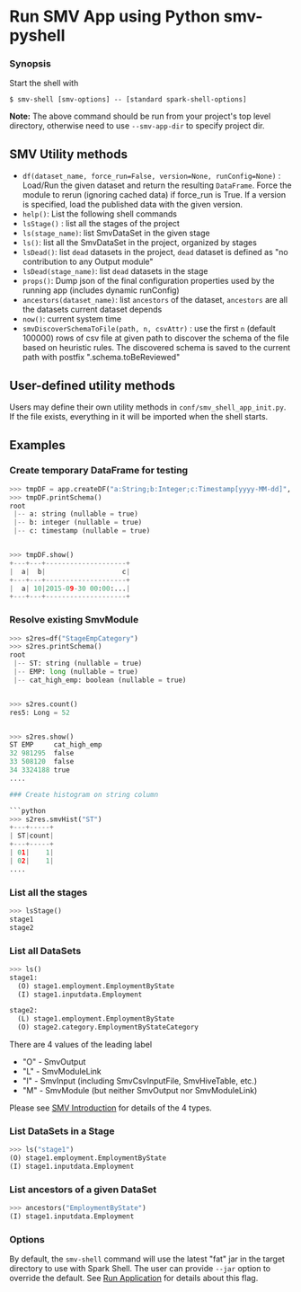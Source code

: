 # Run SMV App using Python smv-pyshell

### Synopsis
Start the shell with
```shell
$ smv-shell [smv-options] -- [standard spark-shell-options]
```
**Note:**  The above command should be run from your project's top level directory, 
otherwise need to use `--smv-app-dir` to specify project dir.

## SMV Utility methods
* `df(dataset_name, force_run=False, version=None, runConfig=None)` :  Load/Run the given dataset and return the resulting `DataFrame`. Force the module to rerun (ignoring cached data) if force_run is True.  If a version is specified, load the published data with the given version.
* `help()`: List the following shell commands
* `lsStage()` : list all the stages of the project
* `ls(stage_name)`: list SmvDataSet in the given stage
* `ls()`: list all the SmvDataSet in the project, organized by stages
* `lsDead()`: list `dead` datasets in the project, `dead` dataset is defined as "no contribution to any Output module"
* `lsDead(stage_name)`: list `dead` datasets in the stage
* `props()`: Dump json of the final configuration properties used by the running app (includes dynamic runConfig)
* `ancestors(dataset_name)`: list `ancestors` of the dataset, `ancestors` are all the datasets current dataset depends
* `now()`: current system time
* `smvDiscoverSchemaToFile(path, n, csvAttr)` : use the first `n` (default 100000) rows of csv file at given path to discover the schema of the file based on heuristic rules.  The discovered schema is saved to the current path with postfix ".schema.toBeReviewed"

## User-defined utility methods
Users may define their own utility methods in `conf/smv_shell_app_init.py`. If the file exists, everything in it will be imported when the shell starts.

## Examples

### Create temporary DataFrame for testing
```python
>>> tmpDF = app.createDF("a:String;b:Integer;c:Timestamp[yyyy-MM-dd]", "a,10,2015-09-30")
>>> tmpDF.printSchema()
root
 |-- a: string (nullable = true)
 |-- b: integer (nullable = true)
 |-- c: timestamp (nullable = true)


>>> tmpDF.show()
+---+---+--------------------+
|  a|  b|                   c|
+---+---+--------------------+
|  a| 10|2015-09-30 00:00:...|
+---+---+--------------------+
```

### Resolve existing SmvModule
```python
>>> s2res=df("StageEmpCategory")
>>> s2res.printSchema()
root
 |-- ST: string (nullable = true)
 |-- EMP: long (nullable = true)
 |-- cat_high_emp: boolean (nullable = true)


>>> s2res.count()
res5: Long = 52


>>> s2res.show()
ST EMP     cat_high_emp
32 981295  false
33 508120  false
34 3324188 true
....

### Create histogram on string column

```python
>>> s2res.smvHist("ST")
+---+-----+
| ST|count|
+---+-----+
| 01|    1|
| 02|    1|
....
```


### List all the stages
```python
>>> lsStage()
stage1
stage2
```

### List all DataSets
```python
>>> ls()
stage1:
  (O) stage1.employment.EmploymentByState
  (I) stage1.inputdata.Employment

stage2:
  (L) stage1.employment.EmploymentByState
  (O) stage2.category.EmploymentByStateCategory

```
There are 4 values of the leading label
* "O" - SmvOutput
* "L" - SmvModuleLink
* "I" - SmvInput (including SmvCsvInputFile, SmvHiveTable, etc.)
* "M" - SmvModule (but neither SmvOutput nor SmvModuleLink)

Please see [SMV Introduction](smv_intro.md) for details of the 4 types.

### List DataSets in a Stage
```python
>>> ls("stage1")
(O) stage1.employment.EmploymentByState
(I) stage1.inputdata.Employment
```

### List ancestors of a given DataSet
```python
>>> ancestors("EmploymentByState")
(I) stage1.inputdata.Employment
```

### Options
By default, the `smv-shell` command will use the latest "fat" jar in the target directory to use with Spark Shell.
The user can provide `--jar` option to override the default.  See [Run Application](run_app.md) for details about this flag.
